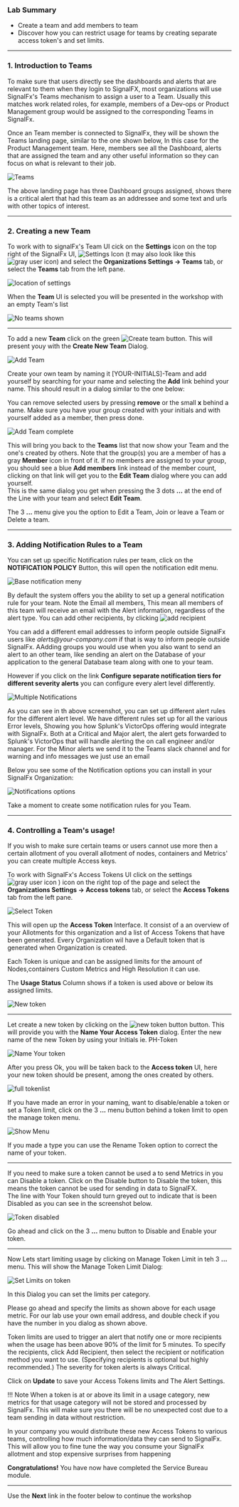 ### Lab Summary
*  Create a team and add members to team
*  Discover how you can restrict usage for teams by creating separate access token's and set limits.

---

### 1. Introduction to Teams
To make sure that users directly see the dashboards and alerts that are relevant to them when they login to SignalFX, 
most organizations will use SignalFx's Teams mechanism to assign a user to a Team.
Usually this matches work related roles, for example, members of a Dev-ops or Product Management group would be assigned 
to the corresponding Teams in SignalFx.

Once an Team member is connected to SignalFx, they will be shown the Teams landing page, similar to the one shown below, In this case for the Product Management team.
Here, members see all the Dashboard, alerts that are assigned the team and  any other useful information so they can focus on what is relevant to their job.

![Teams](../images/module5/M1-l7-9.jpg)

The above landing page has three Dashboard groups assigned, shows there is a critical alert that had this team as an addressee and some text and urls with other topics of interest. 

---

### 2. Creating a new Team
   
To work with  to signalFx's Team UI cick on the **Settings** icon on the top right of the SignalFx UI,
![Settings Icon](../images/module5/M5-l1-1.png) (t may also look like this ![gray user icon](../images/module5/M5-l1-2.png)) and select the **Organizations Settings → Teams** tab, or select the **Teams** tab from the left pane. 
    
![location of settings](../images/module5/M1-l7-7.jpg)

When the **Team** UI is selected you will be presented in the workshop with an empty Team's list 
  
![No teams shown](../images/module5/M1-l7-14.jpg)

***  
To add a new **Team** click on the green ![Create team](../images/module5/M1-l7-15.jpg) button. This will present youy with the **Create New Team** Dialog.

![Add Team](../images/module5/M1-l7-16.jpg#shadow)

Create your own team by naming it [YOUR-INITIALS]-Team and add yourself by searching for your name and 
selecting  the **Add** link behind your name. This should result in a dialog similar to the one below:

You can remove selected users by pressing  **remove** or the small **x** behind a name.
Make sure you have your group created with your initials and with yourself added as a member, then press done.

![Add Team complete](../images/module5/M1-l7-17.jpg)

This will bring you back to the **Teams** list that now show your Team and the one's created by others.
Note that the group(s) you are a member of has a gray **Member** icon in front of it.
If no members are assigned to your group, you should see a blue **Add members** link instead of the member count, 
clicking on that link  will get you to the **Edit Team** dialog where you can add yourself.   
This is the same dialog you get when pressing the 3 dots **...**   at the end of the Line with your team
and select **Edit Team**.

The 3 **...** menu give you the option to Edit a Team, Join or leave a Team or Delete a team.

---

### 3. Adding Notification Rules to a Team

You can set up specific Notification rules per team, click on the **NOTIFICATION POLICY** Button, 
this will open the notification edit menu.

![Base  notification meny](../images/module5/M1-l7-18.jpg)

By default the system offers you the ability to set up a general notification rule for your team.
Note the Email all members, This mean all members of this team will receive an email with the Alert information, regardless of the alert type.
You can add other recipients, by  clicking ![add recipient](../images/module5/M1-l7-19.jpg)

You can add a different email addresses to inform people outside SignalFx users like
 _alerts@your-company.com_ if that is way to inform people outside SignalFx. AAdding groups you would use when you also want to send an alert to an other team, like sending an alert on the Database of your application to the  general Database team along with one to your team.
   
However if you click on the link **Configure separate notification tiers for different severity alerts** you can configure every alert level differently.

![Multiple Notifications](../images/module5/M1-l7-10.jpg)

As you can see in th above screenshot, you can set up different alert rules for the different alert level.
We have different rules set up for all the various Error levels, Showing you how Splunk's VictorOps offering would integrate with SignalFx.
Both at a Critical and Major alert, the alert gets forwarded to Splunk's VictorOps that will handle alerting the on call engineer and/or manager.
For the Minor alerts we send it to the Teams slack channel and for warning and info messages we just use an email

Below you see some of the Notification options you can install in your SignalFx Organization:

![Notifications options](../images/module5/M1-l7-20.jpg)

Take a moment to create some notification rules for you Team.

---

### 4. Controlling a Team's usage!
If you wish to make sure certain teams or users cannot use more then a certain allotment of you overall  allotment of nodes, containers and Metrics' you can create multiple Access keys.

To work with SignalFx's Access Tokens UI click on the settings ![gray user icon](../images/module5/M5-l1-2.png) ) icon on the right top of the page and select the **Organizations Settings → Access tokens** tab, or select the **Access Tokens** tab from the left pane.

![Select Token](../images/module5/M1-l7-13.jpg)

This will open up the **Access Token** Interface. It consist of a an overview of your Allotments for this organization and a list of Access Tokens that have been generated.
Every Organization wil have a Default token that is generated when  Organization is created.

Each Token is unique and can be assigned limits for the amount of  Nodes,containers Custom Metrics and High Resolution it can use.

The **Usage Status** Column shows if a token is used above or below its assigned limits. 

![New token](../images/module5/M1-l7-21.jpg)

***

Let create a new token by clicking on  the ![new token button](../images/module5/M1-l7-22.jpg) button.
This will provide you with the **Name Your Access Token** dialog.
Enter the new name of the new Token  by using your Initials  ie. PH-Token

![Name Your token](../images/module5/M1-l7-23.jpg#shadow)

After you press Ok,  you will be taken back to the **Access token** UI, here your new token should be present, among the ones created by others.

![full tokenlist](../images/module5/M1-l7-24.jpg)

If you have made an error in your naming, want to disable/enable a token or set a Token limit, click on the 3 **...** menu button behind a token limit to open the manage token menu.

![Show Menu](../images/module5/M1-l7-25.jpg)

If you made a type you can use the Rename Token option to correct the name of your token.

***

If you need to make sure a token  cannot be used a to send Metrics in you can Disable a token.
Click on the Disable button to Disable the token, this means the token cannot be used for sending in data to SignalFX.  
The line with Your Token should turn greyed out to indicate that is been Disabled as you can see in the screenshot below.


![Token disabled](../images/module5/M1-l7-26.jpg)
    
Go ahead and click on the 3 **...** menu button to Disable and Enable your token.

***

Now Lets start limiting usage by clicking on Manage Token Limit in teh 3 **...** menu.
This will show the Manage Token Limit Dialog: 

![Set Limits on token](../images/module5/M1-l7-12.jpg#shadow)

In this Dialog you can set the limits per category.

Please go ahead and specify the limits as shown above for each usage metric.
For our lab use your own email address, and double check if you have the  number in you dialog as shown above.

Token limits are used to trigger an alert that notify one or more recipients when the usage has been above 90% of the limit for 5 minutes. To specify the recipients, click Add Recipient, then select the recipient or notification method you want to use. (Specifying recipients is optional but highly recommended.) The severity for token alerts is always Critical.

Click on **Update** to save your Access Tokens limits and The Alert Settings.

!!! Note
    When a token is at or above its limit in a usage category, new metrics for that usage category will not be stored and processed by SignalFx. This will make sure you there  will be no unexpected cost due to a team sending in data without restriction.


In your company you would distribute these new Access Tokens to various teams, controlling how much information/data they can send to SignalFx. This will allow you to fine tune the way you consume your SignalFx allotment and stop expensive surprises from happening
    
**Congratulations!** You have now have completed the Service Bureau module.

---

Use the **Next** link in the footer below to continue the workshop